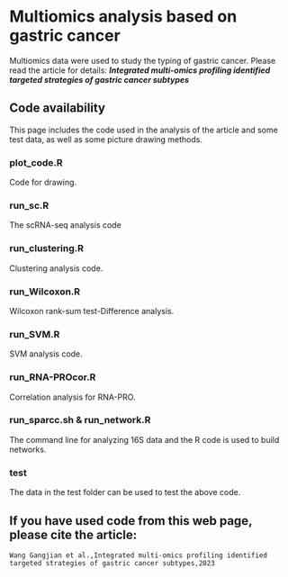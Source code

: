 # Multiomics analysis based on gastric cancer
Multiomics data were used to study the typing of gastric cancer. Please read the article for details: **_Integrated multi-omics profiling identified targeted strategies of gastric cancer subtypes_**

## Code availability
This page includes the code used in the analysis of the article and some test data, as well as some picture drawing methods.

### plot_code.R
Code for drawing.
### run_sc.R
The scRNA-seq analysis code
### run_clustering.R
Clustering analysis code.
### run_Wilcoxon.R
Wilcoxon rank-sum test-Difference analysis.
### run_SVM.R
SVM analysis code.
### run_RNA-PROcor.R
Correlation analysis for RNA-PRO.
### run_sparcc.sh & run_network.R
The command line for analyzing 16S data and the R code is used to build networks.
### test
The data in the test folder can be used to test the above code.

## If you have used code from this web page, please cite the article:
```
Wang Gangjian et al.,Integrated multi-omics profiling identified targeted strategies of gastric cancer subtypes,2023
```
